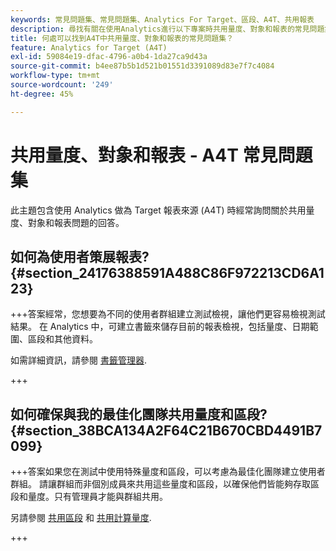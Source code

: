 ```yaml
---
keywords: 常見問題集、常見問題集、Analytics For Target、區段、A4T、共用報表
description: 尋找有關在使用Analytics進行以下專案時共用量度、對象和報表的常見問題集 [!DNL Target] (A4T)。 A4T可讓您使用Analytics報表進行Adobe [!DNL Target] 活動。
title: 何處可以找到A4T中共用量度、對象和報表的常見問題集？
feature: Analytics for Target (A4T)
exl-id: 59084e19-dfac-4796-a0b4-1da27ca9d43a
source-git-commit: b4ee87b5b1d521b01551d3391089d83e7f7c4084
workflow-type: tm+mt
source-wordcount: '249'
ht-degree: 45%

---
```


# 共用量度、對象和報表 - A4T 常見問題集

此主題包含使用 Analytics 做為 Target 報表來源 (A4T) 時經常詢問關於共用量度、對象和報表問題的回答。

## 如何為使用者策展報表? {#section_24176388591A488C86F972213CD6A123}

+++答案經常，您想要為不同的使用者群組建立測試檢視，讓他們更容易檢視測試結果。 在 Analytics 中，可建立書籤來儲存目前的報表檢視，包括量度、日期範圍、區段和其他資料。

如需詳細資訊，請參閱 [書籤管理器](https://experienceleague.adobe.com/docs/analytics/analyze/reports-analytics/bookmarks.html).

+++

## 如何確保與我的最佳化團隊共用量度和區段? {#section_38BCA134A2F64C21B670CBD4491B7099}

+++答案如果您在測試中使用特殊量度和區段，可以考慮為最佳化團隊建立使用者群組。 請讓群組而非個別成員來共用這些量度和區段，以確保他們皆能夠存取區段和量度。只有管理員才能與群組共用。

另請參閱 [共用區段](https://experienceleague.adobe.com/docs/analytics/components/segmentation/segmentation-workflow/t-seg-share.html) 和 [共用計算量度](https://experienceleague.adobe.com/docs/analytics/components/calculated-metrics/calcmetric-workflow/cm-sharing.html).

+++